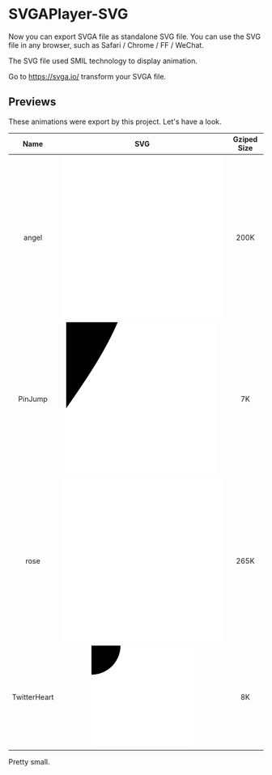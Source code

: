 # SVGAPlayer-SVG

Now you can export SVGA file as standalone SVG file. You can use the SVG file in any browser, such as Safari / Chrome / FF / WeChat.

The SVG file used SMIL technology to display animation.

Go to https://svga.io/ transform your SVGA file.

## Previews

These animations were export by this project. Let's have a look.

| Name     |      SVG      |  Gziped Size |
|:----------:|:-------------:|:------:|
| angel    | ![angel](samples/angel.svg) | 200K |
| PinJump |    ![PinJump](samples/PinJump.svg)   |   7K |
| rose | ![rose](samples/rose.svg) |    265K |
| TwitterHeart | ![TwitterHeart](samples/TwitterHeart.svg) |    8K |

Pretty small.